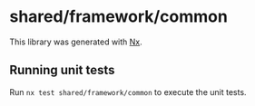 # shared/framework/common

This library was generated with [Nx](https://nx.dev).

## Running unit tests

Run `nx test shared/framework/common` to execute the unit tests.
